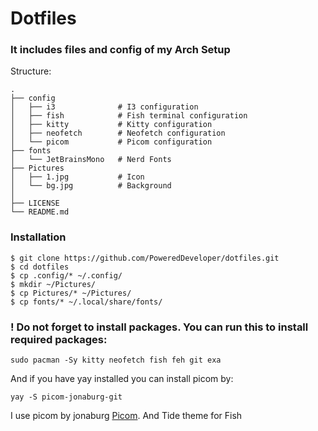 # Dotfiles

### It includes files and config of my Arch Setup

Structure: 
```
.
├── config
│   ├── i3              # I3 configuration
│   ├── fish            # Fish terminal configuration
│   ├── kitty           # Kitty configuration
│   ├── neofetch        # Neofetch configuration
│   └── picom           # Picom configuration
├── fonts
│   └── JetBrainsMono   # Nerd Fonts
├── Pictures
│   ├── 1.jpg           # Icon
│   └── bg.jpg          # Background
│
├── LICENSE
└── README.md
```
### Installation

```
$ git clone https://github.com/PoweredDeveloper/dotfiles.git
$ cd dotfiles
$ cp .config/* ~/.config/
$ mkdir ~/Pictures/
$ cp Pictures/* ~/Pictures/
$ cp fonts/* ~/.local/share/fonts/
```

### ! Do not forget to install packages. You can run this to install required packages:

`sudo pacman -Sy kitty neofetch fish feh git exa`

And if you have yay installed you can install picom by:

`yay -S picom-jonaburg-git`

I use picom by jonaburg [Picom](https://github.com/jonaburg/picom). And Tide theme for Fish

